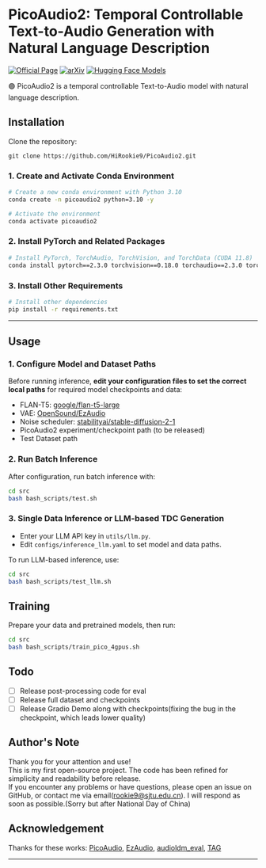 # PicoAudio2: Temporal Controllable Text-to-Audio Generation with Natural Language Description
[![Official Page](https://img.shields.io/badge/Official%20Page-PicoAudio2-blue?logo=Github&style=flat-square)](https://hirookie9.github.io/PicoAudio2-Page/)
[![arXiv](https://img.shields.io/badge/arXiv-2509.00683-brightgreen.svg?style=flat-square)](https://arxiv.org/abs/2509.00683)
[![Hugging Face Models](https://img.shields.io/badge/%F0%9F%A4%97%20Hugging%20Face-Models-blue)](https://huggingface.co/spaces/rookie9/PicoAudio2)

🟣 PicoAudio2 is a temporal controllable Text-to-Audio model with natural language description.


## Installation

Clone the repository:
```
git clone https://github.com/HiRookie9/PicoAudio2.git
```

### 1. Create and Activate Conda Environment

```bash
# Create a new conda environment with Python 3.10
conda create -n picoaudio2 python=3.10 -y

# Activate the environment
conda activate picoaudio2
```

### 2. Install PyTorch and Related Packages

```bash
# Install PyTorch, TorchAudio, TorchVision, and TorchData (CUDA 11.8)
conda install pytorch==2.3.0 torchvision==0.18.0 torchaudio==2.3.0 torchdata==0.11.0 pytorch-cuda=11.8 -c pytorch -c nvidia
```

### 3. Install Other Requirements

```bash
# Install other dependencies
pip install -r requirements.txt
```

---

## Usage

### 1. Configure Model and Dataset Paths

Before running inference, **edit your configuration files to set the correct local paths** for required model checkpoints and data:

- FLAN-T5: [google/flan-t5-large](https://huggingface.co/google/flan-t5-large)
- VAE: [OpenSound/EzAudio](https://huggingface.co/OpenSound/EzAudio/tree/main/ckpts/vae)
- Noise scheduler: [stabilityai/stable-diffusion-2-1](https://huggingface.co/stabilityai/stable-diffusion-2-1/tree/main/scheduler)
- PicoAudio2 experiment/checkpoint path (to be released)
- Test Dataset path

### 2. Run Batch Inference

After configuration, run batch inference with:

```bash
cd src
bash bash_scripts/test.sh
```

### 3. Single Data Inference or LLM-based TDC Generation

- Enter your LLM API key in `utils/llm.py`.
- Edit `configs/inference_llm.yaml` to set model and data paths.

To run LLM-based inference, use:

```bash
cd src
bash bash_scripts/test_llm.sh
```

## Training
Prepare your data and pretrained models, then run:

```bash
cd src
bash bash_scripts/train_pico_4gpus.sh
```

## Todo
- [ ]  Release post-processing code for eval
- [ ]  Release full dataset and checkpoints
- [ ]  Release Gradio Demo along with checkpoints(fixing the bug in the checkpoint, which leads lower quality)

## Author's Note

Thank you for your attention and use!  
This is my first open-source project. The code has been refined for simplicity and readability before release.  
If you encounter any problems or have questions, please open an issue on GitHub, or contact me via email(rookie9@sjtu.edu.cn). I will respond as soon as possible.(Sorry but after National Day of China)

## Acknowledgement
Thanks for these works: [PicoAudio](https://github.com/zeyuxie29/PicoAudio), [EzAudio](https://github.com/haidog-yaqub/EzAudio), [audioldm_eval](https://github.com/haoheliu/audioldm_eval), [TAG](https://github.com/wsntxxn/TextToAudioGrounding)

---


